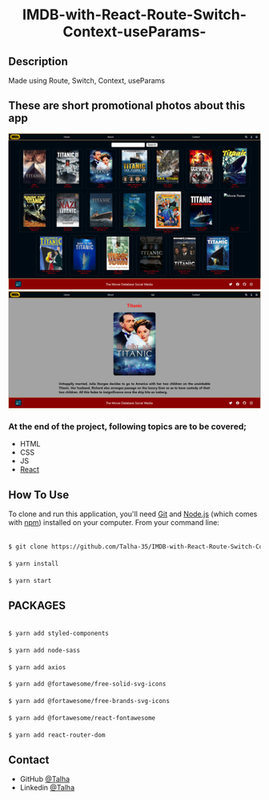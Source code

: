 <h1 align="center">IMDB-with-React-Route-Switch-Context-useParams-</h1>

## Description

Made using Route, Switch, Context, useParams

## These are short promotional photos about this app

<img src= "Screenshot1.png" width =900 > <img src= "Screenshot2.png" width =900 >

### At the end of the project, following topics are to be covered;

- HTML
- CSS
- JS
- [React](https://reactjs.org/)


## How To Use

To clone and run this application, you'll need [Git](https://git-scm.com) and [Node.js](https://nodejs.org/en/download/) (which comes with [npm](http://npmjs.com)) installed on your computer. From your command line:

```bash

$ git clone https://github.com/Talha-35/IMDB-with-React-Route-Switch-Context-useParams-.git

$ yarn install

$ yarn start
```

## PACKAGES

```bash

$ yarn add styled-components

$ yarn add node-sass

$ yarn add axios

$ yarn add @fortawesome/free-solid-svg-icons

$ yarn add @fortawesome/free-brands-svg-icons

$ yarn add @fortawesome/react-fontawesome

$ yarn add react-router-dom

```

## Contact

- GitHub [@Talha](https://github.com/Talha-35)
- Linkedin [@Talha](https://www.linkedin.com/in/talha-%C3%BClk%C3%BCmen-4854391b8/)

